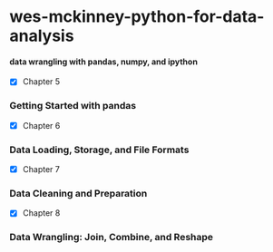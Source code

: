 # wes-mckinney-python-for-data-analysis     
#### data wrangling with pandas, numpy, and ipython                   
- [X] Chapter 5
### Getting Started with pandas  
- [X] Chapter 6     
### Data Loading, Storage, and File Formats  
- [X] Chapter 7
### Data Cleaning and Preparation      
- [X] Chapter 8   
### Data Wrangling: Join, Combine, and Reshape
  
 
  
